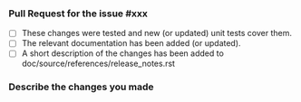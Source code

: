<!--
The following check list points should all be checked before merging the PR.

Please replace xxx by your issue number (leave the prefixing '#').
-->

### Pull Request for the issue #xxx
- [ ] These changes were tested and new (or updated) unit tests cover them.
- [ ] The relevant documentation has been added (or updated).
- [ ] A short description of the changes has been added to doc/source/references/release_notes.rst

### Describe the changes you made
